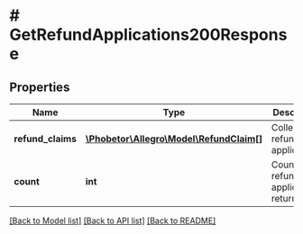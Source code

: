 # # GetRefundApplications200Response

## Properties

Name | Type | Description | Notes
------------ | ------------- | ------------- | -------------
**refund_claims** | [**\Phobetor\Allegro\Model\RefundClaim[]**](RefundClaim.md) | Collection of refund applications. | [optional]
**count** | **int** | Count of refund applications returned. | [optional]

[[Back to Model list]](../../README.md#models) [[Back to API list]](../../README.md#endpoints) [[Back to README]](../../README.md)
